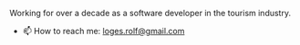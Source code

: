 Working for over a decade as a software developer in the tourism industry.

- 📫 How to reach me: loges.rolf@gmail.com
